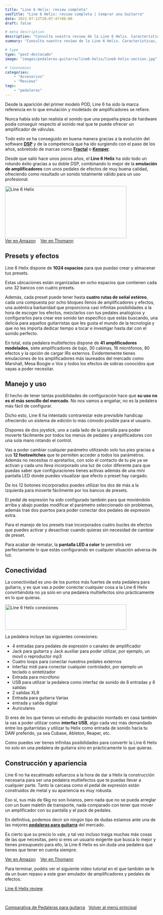 ```yaml
---
title: "Line 6 Helix: review completa"
seoTitle: "Line 6 Helix: review completa | Comprar una Guitarra"
date: 2021-07-22T10:07:47+06:00
draft: false

# meta description
description: "Consulta nuestra review de la Line 6 Helix. Características, especificaciones y precio de una de las mejores pedaleras de guitarra del mercado."
summary: "Consulta nuestra review de la Line 6 Helix. Características, especificaciones y precio de una de las mejores pedaleras de guitarra del mercado"

# type
type: "post-destacado"
image: "images/pedaleras-guitarra/line6-helix/line6-helix-section.jpg"

# taxonomies
categories:
    - "Accesorios"
    - "Reviews"
tags:
    - "pedaleras"
---
```


Desde la aparición del primer modelo POD, Line 6 ha sido la marca referencia en lo que emulación y modelado de amplificadores se refiere.

Nunca había sido tan realista el sonido que una pequeña pieza de hardware podía conseguir respecto al sonido real que te puede ofrecer
un amplificador de válvulas.

Todo esto se ha conseguido en buena manera gracias a la evolución del software <strong><a href="https://es.wikipedia.org/wiki/Procesador_de_se%C3%B1ales_digitales" rel="nofollow noopener noreferrer" target="_blank">DSP</a></strong> y de la competencia que ha ido surgiendo con el paso de los años, sobretodo de marcas como <strong><a href="https://www.fractalaudio.com/" rel="nofollow noopener noreferrer" target="_blank">Fractal</a></strong> o <strong><a href="https://www.kemper-amps.com/" rel="nofollow noopener noreferrer" target="_blank">Kemper</a></strong>.

Desde que salió hace unos pocos años, el **Line 6 Helix** ha sido todo un rotundo éxito gracias a su doble DSP, combinando lo mejor de la **emulación de amplificadores** con unos pedales de efectos de muy buena calidad, ofreciendo como resultado un sonido totalmente válido para un uso profesional.

<div>
    <a href="https://amzn.to/3xBhrM7" rel="nofollow noopener noreferrer" target="_blank">
        <img src="../../images/pedaleras-guitarra/line6-helix/line6-helix.png" alt="Line 6 Helix" title="pedalera multiefectos Line 6 Helix" width="400" height="171">
    </a>
</div>

<div>
<a href="https://amzn.to/3BDUGJV" class="btn btn-outline-primary" target="_blank">Ver en Amazon</a></td>
&nbsp;&nbsp;
<a href="https://redir.love/thoprod/394492?partner_id=43743" class="btn btn-outline-primary" target="_blank">Ver en Thomann</a></td>
</div>

## Presets y efectos

Line 6 Helix dispone de **1024 espacios** para que puedas crear y almacenar tus presets.

Estas ubicaciones están organizadas en ocho espacios que contienen cada uno 32 bancos con cuatro presets. 

Además, cada preset puede tener hasta **cuatro rutas de señal estéreo**, cada una compuesta por ocho bloques llenos de amplificadores y efectos, una auténtica barbaridad que
proporciona casi infinitas posibilidades a la hora de escoger los efectos, mezclarlos con tus pedales analógicos y configurarlos para crear ese sonido tan específico que estás
buscando, una delicia para aquellos guitarristas que les gusta el mundo de la tecnología y que no les importa dedicar tiempo a tocar e
investigar hasta dar con el sonido perfecto.

En total, esta pedalera multiefectos dispone de **41 amplificadores modelados**, siete amplificadores de bajo, 30 cabinas, 16 micrófonos, 80 efectos y la opción de cargar IRs externos. Evidentemente tienes emulaciones de los amplificadores más laureados del mercado como Marshall, Mesa Boogie o Vox y todos los efectos de sobras conocidos que vayas a poder necesitar.

## Manejo y uso

El hecho de tener tantas posibilidades de configuración hace que **su uso no es el más sencillo del mercado**. No nos vamos a engañar, no es la pedalera más fácil de configurar.

Dicho esto, Line 6 ha intentado contrarestar este previsible handicap ofreciendo un sistema de edición lo más cómodo posible para el usuario.

Dispones de dos joystick, uno a cada lado de la pantalla para poder moverte fácilmente por todos los menús de pedales y amplificadores con una sola mano rotando el control.

Vas a poder cambiar cualquier parámetro utilizando solo tus pies gracias a sus **12 footswitches** que te permiten acceder a todos los parámetros. Además no necesitas ni apretarlos, con solo el contacto de tu pie ya se activan y cada uno lleva incorporado una luz de color diferente para que puedas saber que configuraciones tienes activas además de una mini pantalla LED donde puedes visualizar que efecto o preset hay cargado.

De los 12 botones incorporados puedes utilizar los dos de más a la izquierda para moverte fácilmente por los bancos de presets.

El pedal de expresión ha sido configurado también para que moviéndolo arriba y abajo puedas modificar el parámetro seleccionado sin problemas, además trae dos puertos para poder conectar dos pedales de expresión extra. 

Para el manejo de los presets trae incorporados cuatro bucles de efectos que puedes activar y desactivar cuando quieras sin necesidad de
cambiar de preset.

Para acabar de rematar, la **pantalla LED a color** te permitirá ver perfectamente lo que estás configurando en cualquier situación adversa de luz.

## Conectividad

La conectividad es uno de los puntos más fuertes de esta pedalera para guitarra, y es que vas a poder conectar cualquier cosa a la Line 6 Helix convirtiéndola no ya solo en una pedalera multiefectos sino prácticamente en lo que quieras.

<img src="../../images/pedaleras-guitarra/line6-helix/line6-helix-conexiones.png" alt="Line 6 Helix conexiones" title="conexiones de la pedalera multiefectos Line 6 Helix" width="400" height="83">

La pedalera incluye las siguientes conexiones:

* 4 entradas para pedales de expresión o canales de amplificador
* Jack para guitarra y Jack auxiliar para poder utilizar, por ejemplo, un movil o reproductor mp3
* Cuatro loops para conectar nuestros pedales externos
* Interfaz midi para conectar cualquier controlador, por ejemplo un teclado o sintetizador
* Entrada para micrófono
* USB para utilizar la pedalera como interfaz de sonido de 8 entradas y 8 salidas
* 2 salidas XLR
* Entrada para guitarra Variax
* entrada y salida digital
* Auriculares

Si eres de los que tienes un estudio de grabación montado en casa también la vas a poder utilizar como **interfaz USB**, algo cada vez más
demandado entre los guitarristas y utilizar tu Helix como entrada de sonido hacia tu DAW preferido, ya sea Cubase, Ableton, Reaper, etc.

Como puedes ver tienes infinitas posibilidades para convertir la Line 6 Helix no solo en una pedalera de guitarra sino en prácticamente
lo que quieras.

## Construcción y apariencia

Line 6 no ha escatimado esfuerzos a la hora de dar a Helix la construcción necesaria para ser una pedalera multiefectos que te puedas llevar a cualquier parte. Tanto la carcasa como el pedal de expresión están construidos de metal y su apariencia es muy robusta.

Eso si, sus más de 6kg no son livianos, pero nada que no se pueda arreglar con un buen maletín de transporte, nada comparado con tener que mover un amplificador con su pantalla y el pack de pedales.

En definitiva, podemos decir sin ningún tipo de dudas estamos ante una de las mejores <strong><a href="/pedaleras-para-guitarra/">pedaleras para guitarra</a></strong> del mercado. 

Es cierto que su precio lo vale, y tal vez incluso traiga muchas más cosas de las que necesitas, pero si eres un usuario exigente que busca lo mejor y tienes presupuesto para ello, la Line 6 Helix es sin duda una pedalera que tienes que tener en cuenta siempre.

<div>
<a href="https://amzn.to/3BDUGJV" class="btn btn-outline-primary" target="_blank">Ver en Amazon</a></td>
&nbsp;&nbsp;
<a href="https://redir.love/thoprod/394492?partner_id=43743" class="btn btn-outline-primary" target="_blank">Ver en Thomann</a></td>
</div>

Para terminar, podéis ver el siguiente video tutorial en el que también se le da un buen repaso a este gran emulador de amplificadores y pedales de efectos.


<a href="https://www.youtu.be/6FQDBetsm84" class="lazy-youtube-embed">Line 6 Helix review</a>

&nbsp;

<div>
  <a href="/pedaleras-para-guitarra" class="btn btn-outline-primary">Comparativa de Pedaleras para guitarra</a>&nbsp;&nbsp;
  <a href="/" class="btn btn-outline-primary">Volver al menú principal</a>  
</div>